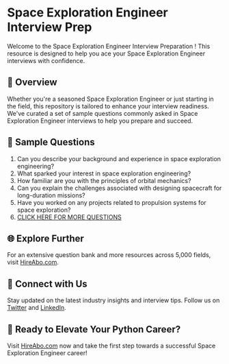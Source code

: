 # Space Exploration Engineer Interview Prep

Welcome to the Space Exploration Engineer Interview Preparation ! This resource is designed to help you ace your Space Exploration Engineer interviews with confidence.

## 🚀 Overview

Whether you're a seasoned Space Exploration Engineer or just starting in the field, this repository is tailored to enhance your interview readiness. We've curated a set of sample questions commonly asked in Space Exploration Engineer interviews to help you prepare and succeed.

## 📝 Sample Questions

1. Can you describe your background and experience in space exploration engineering?
2. What sparked your interest in space exploration engineering?
3. How familiar are you with the principles of orbital mechanics?
4. Can you explain the challenges associated with designing spacecraft for long-duration missions?
5. Have you worked on any projects related to propulsion systems for space exploration?
6. [CLICK HERE FOR MORE QUESTIONS](https://hireabo.com/job/14_4_14/Space%20Exploration%20Engineer)

## 🌐 Explore Further

For an extensive question bank and more resources across 5,000 fields, visit [HireAbo.com](https://www.hireabo.com).

## 📱 Connect with Us

Stay updated on the latest industry insights and interview tips. Follow us on [Twitter](https://twitter.com/hireabo) and [LinkedIn](https://www.linkedin.com/in/hire-abo-3609972a8/).

## 🚀 Ready to Elevate Your Python Career?

Visit [HireAbo.com](https://www.hireabo.com) now and take the first step towards a successful Space Exploration Engineer career!